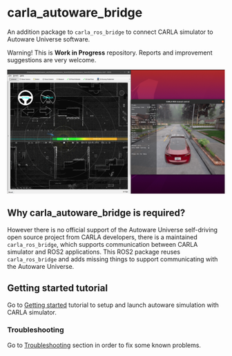# carla_autoware_bridge
An addition package to `carla_ros_bridge` to connect CARLA simulator to Autoware Universe software.

Warning! This is **Work in Progress** repository. Reports and improvement suggestions are very welcome.

![demo](images/demo.png)

## Why carla_autoware_bridge is required?

However there is no official support of the Autoware Universe self-driving open source project from CARLA developers, there is a maintained `carla_ros_bridge`, which supports communication between CARLA simulator and ROS2 applications. This ROS2 package reuses `carla_ros_bridge` and adds missing things to support communicating with the Autoware Universe.

## Getting started tutorial

Go to [Getting started](getting-started.md) tutorial to setup and launch autoware simulation with CARLA simulator.

### Troubleshooting

Go to [Troubleshooting](troubleshooting.md) section in order to fix some known problems.
